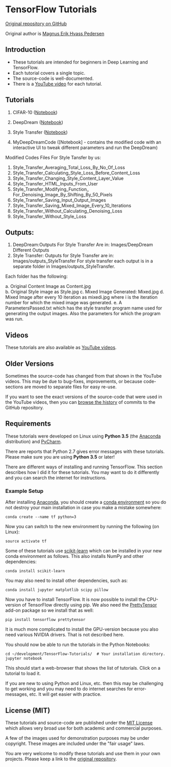 # TensorFlow Tutorials

[Original repository on GitHub](https://github.com/Hvass-Labs/TensorFlow-Tutorials)

Original author is [Magnus Erik Hvass Pedersen](http://www.hvass-labs.org)

## Introduction

* These tutorials are intended for beginners in Deep Learning and TensorFlow.
* Each tutorial covers a single topic.
* The source-code is well-documented.
* There is a [YouTube video](https://www.youtube.com/playlist?list=PL9Hr9sNUjfsmEu1ZniY0XpHSzl5uihcXZ) for each tutorial.

## Tutorials

1. CIFAR-10 ([Notebook](https://github.com/Hvass-Labs/TensorFlow-Tutorials/blob/master/06_CIFAR-10.ipynb))

2. DeepDream ([Notebook](https://github.com/Hvass-Labs/TensorFlow-Tutorials/blob/master/14_DeepDream.ipynb))

3. Style Transfer ([Notebook](https://github.com/Hvass-Labs/TensorFlow-Tutorials/blob/master/15_Style_Transfer.ipynb))

16. MyDeepDreamCode ([Notebook] - contains the modified code with an interactive UI to tweak different parameters and run the DeepDream)

Modified Codes Files For Style Tansfer by us:

1. Style_Transfer_Averaging_Total_Loss_By_No_Of_Loss
2. Style_Transfer_Calculating_Style_Loss_Before_Content_Loss
3. Style_Transfer_Changing_Style_Content_Layer_Value
4. Style_Transfer_HTML_Inputs_From_User
5. Style_Transfer_Modifying_Function_ For_Denoising_Image_By_Shifting_By_50_Pixels
6. Style_Transfer_Saving_Input_Output_Images
7. Style_Transfer_Saving_Mixed_Image_Every_10_Iterations
8. Style_Transfer_Without_Calculating_Denoising_Loss
9. Style_Transfer_Without_Style_Loss

## Outputs:
1. DeepDream:Outputs For Style Transfer Are in: Images/DeepDream Different Outputs
2. Style Transfer: Outputs for Style Transfer are in: Images/outputs_StyleTransfer
For style transfer each output is in a separate folder in Images/outputs_StyleTransfer. 

Each folder has the following: 

a. Original Content Image as Content.jpg  
b. Original Style image as Style.jpg
c. Mixed Image Generated: Mixed.jpg
d. Mixed Image after every 10 iteration as mixedi.jpg where i is the iteration number for which the mixed image was generated.
e. A ParametersPassed.txt which has the style transfer program name used for generating the output images. Also the parameters for which the program was run.  


## Videos

These tutorials are also available as [YouTube videos](https://www.youtube.com/playlist?list=PL9Hr9sNUjfsmEu1ZniY0XpHSzl5uihcXZ).

## Older Versions

Sometimes the source-code has changed from that shown in the YouTube videos. This may be due to
bug-fixes, improvements, or because code-sections are moved to separate files for easy re-use.

If you want to see the exact versions of the source-code that were used in the YouTube videos,
then you can [browse the history](https://github.com/Hvass-Labs/TensorFlow-Tutorials/commits/master)
of commits to the GitHub repository.

## Requirements

These tutorials were developed on Linux using **Python 3.5** (the [Anaconda](https://www.continuum.io/downloads) distribution) and [PyCharm](https://www.jetbrains.com/pycharm/).

There are reports that Python 2.7 gives error messages with these tutorials. Please make sure you are using **Python 3.5** or later!

There are different ways of installing and running TensorFlow. This section describes how I did it
for these tutorials. You may want to do it differently and you can search the internet for instructions.

### Example Setup

After installing [Anaconda](https://www.continuum.io/downloads), you should create a [conda environment](http://conda.pydata.org/docs/using/envs.html)
so you do not destroy your main installation in case you make a mistake somewhere:

    conda create --name tf python=3

Now you can switch to the new environment by running the following (on Linux):

    source activate tf

Some of these tutorials use [scikit-learn](http://scikit-learn.org/stable/install.html)
which can be installed in your new conda environment as follows. This also installs
NumPy and other dependencies:

    conda install scikit-learn

You may also need to install other dependencies, such as:

    conda install jupyter matplotlib scipy pillow

Now you have to install TensorFlow. It is now possible to install the CPU-version of TensorFlow
directly using pip. We also need the [PrettyTensor](https://github.com/google/prettytensor)
add-on package so we install that as well:

    pip install tensorflow prettytensor

It is much more complicated to install the GPU-version because you also need various NVIDIA drivers.
That is not described here.

You should now be able to run the tutorials in the Python Notebooks:

    cd ~/development/TensorFlow-Tutorials/  # Your installation directory.
    jupyter notebook

This should start a web-browser that shows the list of tutorials. Click on a tutorial to load it.

If you are new to using Python and Linux, etc. then this may be challenging
to get working and you may need to do internet searches for error-messages, etc.
It will get easier with practice.

## License (MIT)

These tutorials and source-code are published under the [MIT License](https://github.com/Hvass-Labs/TensorFlow-Tutorials/blob/master/LICENSE)
which allows very broad use for both academic and commercial purposes.

A few of the images used for demonstration purposes may be under copyright. These images are included under the "fair usage" laws.

You are very welcome to modify these tutorials and use them in your own projects.
Please keep a link to the [original repository](https://github.com/Hvass-Labs/TensorFlow-Tutorials).

